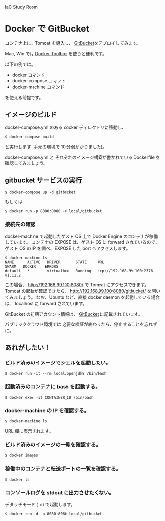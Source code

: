 IaC Study Room

# Docker で GitBucket

コンテナ上に、Tomcat を導入し、
[GitBucket](https://github.com/gitbucket/gitbucket)をデプロイしてみます。

Mac, Win では [Docker Toolbox](https://www.docker.com/products/docker-toolbox) を使うと便利です。

以下の例では。

* docker コマンド
* docker-compose コマンド
* docker-machine コマンド

を使える前提です。

## イメージのビルド

docker-compose.yml のある docker ディレクトリに移動し、

```
$ docker-compose build
```

と実行します (手元の環境で 10 分弱かかりました)。

docker-compose.yml と
それぞれのイメージ構築が書かれている Dockerfile を確認してみましょう。

## gitbucket サービスの実行

```
$ docker-compose up -d gitbucket
```
もしくは
```
$ docker run -p 8080:8080 -d local/gitbucket
```



### 接続先の確認

docker-machine で起動したゲスト OS 上で
Docker Engine のコンテナが稼働しています。
コンテナの EXPOSE は、ゲスト OS に forward されているので、
ゲスト OS の IP を調べ、EXPOSE した port へアクセスします。

```
$ docker-machine ls
NAME      ACTIVE   DRIVER       STATE     URL                         SWARM   DOCKER    ERRORS
default   *        virtualbox   Running   tcp://192.168.99.100:2376           v1.11.2
```

この場合、 http://192.168.99.100:8080/ で Tomcat にアクセスできます。
Tomcat の起動が確認できたら、
http://192.168.99.100:8080/gitbucket/ を開いてみましょう。
なお、Ubuntu など、直接 docker daemon を起動している場合は、
localhost に forward されています。

GitBucket の初期アカウント情報は、
[GitBucket](https://github.com/gitbucket/gitbucket) に記載されています。

パブリッククラウド環境では
必要な検証が終わったら、停止することを忘れずに。

## あれがしたい！

### ビルド済みのイメージでシェルを起動したい。

```
$ docker run -it --rm local/openjdk8 /bin/bash
```

### 起動済みのコンテナに bash を起動する。

```
$ docker exec -it CONTAINER_ID /bin/bash
```

### docker-machine の IP を確認する。

```
$ docker-machine ls
```

URL 欄に表示されます。

### ビルド済みのイメージの一覧を確認する。


```
$ docker images
```

### 稼働中のコンテナと転送ポートの一覧を確認する。


```
$ docker ls
```

### コンソールログを stdout に出力させたくない。

デタッチモード (``-d``) で起動します。

```
$ docker run -d -p 8080:8080 local/gitbucket
```
